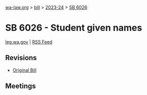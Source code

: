 [wa-law.org](/) > [bill](/bill/) > [2023-24](/bill/2023-24/) > [SB 6026](/bill/2023-24/sb/6026/)

# SB 6026 - Student given names
[leg.wa.gov](https://app.leg.wa.gov/billsummary?BillNumber=6026&Year=2023&Initiative=false) | [RSS Feed](./rss.xml)

## Revisions
* [Original Bill](1/)

## Meetings